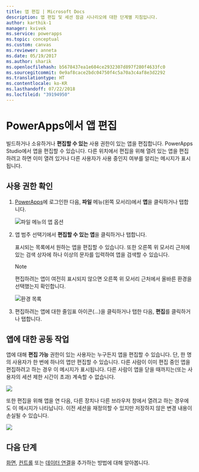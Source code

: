 ```yaml
---
title: 앱 편집 | Microsoft Docs
description: 앱 편집 및 세션 잠금 시나리오에 대한 단계별 지침입니다.
author: karthik-1
manager: kvivek
ms.service: powerapps
ms.topic: conceptual
ms.custom: canvas
ms.reviewer: anneta
ms.date: 05/19/2017
ms.author: sharik
ms.openlocfilehash: b5678437ea1e604ce2932307d897f280f4633fc0
ms.sourcegitcommit: 0e9af8cace2bdc04750f4c5a70a3c4af8e3d2292
ms.translationtype: HT
ms.contentlocale: ko-KR
ms.lasthandoff: 07/22/2018
ms.locfileid: "39194950"
---
```

# <a name="edit-an-app-in-powerapps"></a>PowerApps에서 앱 편집
빌드하거나 소유하거나 **편집할 수 있는** 사용 권한이 있는 앱을 편집합니다. PowerApps Studio에서 앱을 편집할 수 있습니다. 다른 위치에서 편집을 위해 열려 있는 앱을 편집하려고 하면 이미 열려 있거나 다른 사용자가 사용 중인지 여부를 알리는 메시지가 표시됩니다.

## <a name="verify-your-permissions"></a>사용 권한 확인
1. [PowerApps](https://web.powerapps.com?utm_source=padocs&utm_medium=linkinadoc&utm_campaign=referralsfromdoc)에 로그인한 다음, **파일** 메뉴(왼쪽 모서리)에서 **앱**을 클릭하거나 탭합니다.
   
    ![파일 메뉴의 앱 옵션](./media/edit-app/file-apps.png)

2. 앱 범주 선택기에서 **편집할 수 있는 앱**을 클릭하거나 탭합니다.

    표시되는 목록에서 원하는 앱을 편집할 수 있습니다. 또한 오른쪽 위 모서리 근처에 있는 검색 상자에 하나 이상의 문자를 입력하여 앱을 검색할 수 있습니다.

    > [!NOTE]
    > 편집하려는 앱이 여전히 표시되지 않으면 오른쪽 위 모서리 근처에서 올바른 환경을 선택했는지 확인합니다.
   
    ![환경 목록](./media/edit-app/environment-list.png)

1. 편집하려는 앱에 대한 줄임표 아이콘(...)을 클릭하거나 탭한 다음, **편집**를 클릭하거나 탭합니다.

## <a name="collaborate-on-an-app"></a>앱에 대한 공동 작업
앱에 대해 **편집 가능** 권한이 있는 사용자는 누구든지 앱을 편집할 수 있습니다. 단, 한 명의 사용자가 한 번에 하나의 앱만 편집할 수 있습니다. 다른 사람이 이미 편집 중인 앱을 편집하려고 하는 경우 이 메시지가 표시됩니다. 다른 사람이 앱을 닫을 때까지는(또는 사용자의 세션 제한 시간이 초과) 계속할 수 없습니다.

![](./media/edit-app/applock-otheruser.png)

또한 편집을 위해 앱을 연 다음, 다른 장치나 다른 브라우저 창에서 열려고 하는 경우에도 이 메시지가 나타납니다. 이전 세션을 재정의할 수 있지만 저장하지 않은 변경 내용이 손실될 수 있습니다.

![](./media/edit-app/applock-selfuser.png)

## <a name="next-steps"></a>다음 단계
[화면](add-screen-context-variables.md), [컨트롤](add-configure-controls.md) 또는 [데이터 연결](add-data-connection.md)을 추가하는 방법에 대해 알아봅니다.

